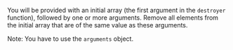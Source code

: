 You will be provided with an initial array (the first argument in the `destroyer` function), followed by one or more arguments. Remove all elements from the initial array that are of the same value as these arguments.

Note: You have to use the `arguments` object.
